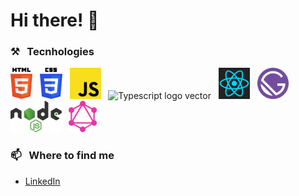 # Hi there! 👋

### ⚒ &nbsp; Tecnhologies
<img src="./svg/html-5.svg" alt="HTML 5 logo vector" height="50" > &nbsp; 
<img src="./svg/css-3.svg" alt="CSS3 logo vector" height="50" > &nbsp; 
<img src="./svg/javascript.svg" alt="JavaScript logo vector" height="50" > &nbsp; 
<img src="./svg/typescript" alt="Typescript logo vector" height="50" > &nbsp; 
<img src="./svg/react.svg" alt="React logo vector" height="50" > &nbsp;
<img src="./svg/gatsby.svg" alt="Gatsby logo vector" height="50" > &nbsp;
<img src="./svg/nodejs.svg" alt="NodeJS logo vector" height="50"> &nbsp;
<img src="./svg/graphql.svg" alt="GraphQL logo vector" height="50" > 


### 📫 &nbsp; Where to find me
- [LinkedIn](https://linkedin.com/in/m-crippa/)
<!--
**ciainis/ciainis** is a ✨ _special_ ✨ repository because its `README.md` (this file) appears on your GitHub profile.

Here are some ideas to get you started:

- 🔭 I’m currently working on ...
- 🌱 I’m currently learning ...
- 👯 I’m looking to collaborate on ...
- 🤔 I’m looking for help with ...
- 💬 Ask me about ...
- 📫 How to reach me: ...
- 😄 Pronouns: ...
- ⚡ Fun fact: ...
-->
